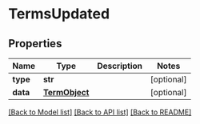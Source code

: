 # TermsUpdated

## Properties
Name | Type | Description | Notes
------------ | ------------- | ------------- | -------------
**type** | **str** |  | [optional] 
**data** | [**TermObject**](TermObject.md) |  | [optional] 

[[Back to Model list]](README.md#documentation-for-models) [[Back to API list]](README.md#documentation-for-api-endpoints) [[Back to README]](README.md)


